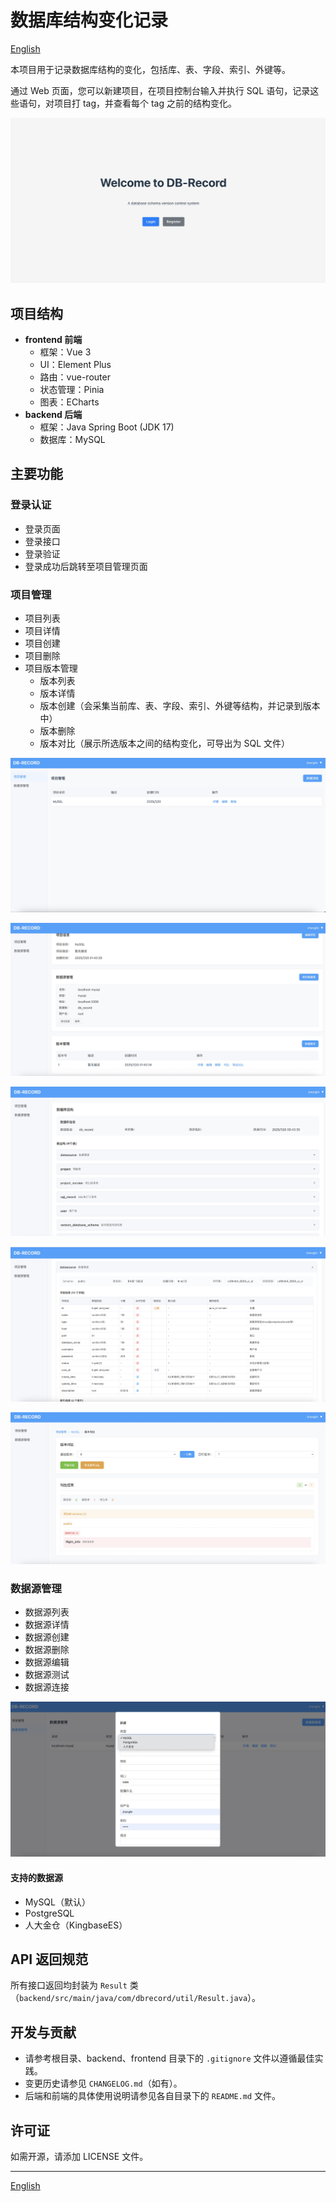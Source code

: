 # 数据库结构变化记录

[English](README.md)

本项目用于记录数据库结构的变化，包括库、表、字段、索引、外键等。

通过 Web 页面，您可以新建项目，在项目控制台输入并执行 SQL 语句，记录这些语句，对项目打 tag，并查看每个 tag 之前的结构变化。

![home](imgs/home.jpg)

## 项目结构
- **frontend 前端**
    - 框架：Vue 3
    - UI：Element Plus
    - 路由：vue-router
    - 状态管理：Pinia
    - 图表：ECharts
- **backend 后端**
    - 框架：Java Spring Boot (JDK 17)
    - 数据库：MySQL

## 主要功能

### 登录认证
- 登录页面
- 登录接口
- 登录验证
- 登录成功后跳转至项目管理页面

### 项目管理
- 项目列表
- 项目详情
- 项目创建
- 项目删除
- 项目版本管理
    - 版本列表
    - 版本详情
    - 版本创建（会采集当前库、表、字段、索引、外键等结构，并记录到版本中）
    - 版本删除
    - 版本对比（展示所选版本之间的结构变化，可导出为 SQL 文件）

![dashboard](imgs/dashboard.jpg)

![project](imgs/project.jpg)

![projectVersion](imgs/projecVersion.jpg)

![table](imgs/table.jpg)

![version_compare](imgs/versionCompare.jpg)

### 数据源管理
- 数据源列表
- 数据源详情
- 数据源创建
- 数据源删除
- 数据源编辑
- 数据源测试
- 数据源连接

![datasource](imgs/datasource.jpg)

#### 支持的数据源
- MySQL（默认）
- PostgreSQL
- 人大金仓（KingbaseES）

## API 返回规范
所有接口返回均封装为 `Result` 类（`backend/src/main/java/com/dbrecord/util/Result.java`）。

## 开发与贡献
- 请参考根目录、backend、frontend 目录下的 `.gitignore` 文件以遵循最佳实践。
- 变更历史请参见 `CHANGELOG.md`（如有）。
- 后端和前端的具体使用说明请参见各自目录下的 `README.md` 文件。

## 许可证
如需开源，请添加 LICENSE 文件。

---
[English](README.md) 